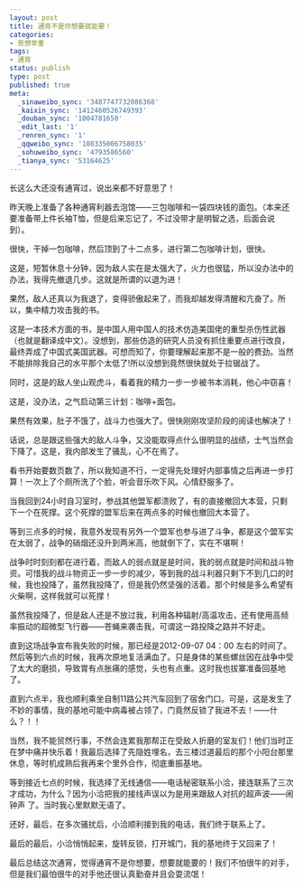 ```yaml
---
layout: post
title: 通宵不是你想要就能要！
categories:
- 思想举重
tags:
- 通宵
status: publish
type: post
published: true
meta:
  _sinaweibo_sync: '3487747732086368'
  _kaixin_sync: '1412460526749393'
  _douban_sync: '1004781650'
  _edit_last: '1'
  _renren_sync: '1'
  _qqweibo_sync: '108335006758035'
  _sohuweibo_sync: '4793586560'
  _tianya_sync: '53164625'
---
```

长这么大还没有通宵过，说出来都不好意思了！

昨天晚上准备了各种通宵利器去泡馆——三包咖啡和一袋四块钱的面包。（本来还要准备带上件长袖T恤，但是后来忘记了，不过没带才是明智之选，后面会说到）。

很快，干掉一包咖啡，然后顶到了十二点多，进行第二包咖啡计划，很快。

这是，短暂休息十分钟，因为敌人实在是太强大了，火力也很猛，所以没办法中的办法，我得先撤退几步。这就是所谓的以退为进！

果然，敌人还真以为我退了，变得骄傲起来了，而我却越发得清醒和亢奋了。所以，集中精力攻击我的书。

这是一本技术方面的书，是中国人用中国人的技术仿造美国佬的重型杀伤性武器（也就是翻译成中文）。没想到，那些仿造的研究人员没有抓住重要点进行改良，最终弄成了中国式美国武器。可想而知了，你要理解起来那不是一般的费劲。当然不能排除我自己的水平那个太低了!所以没想到竟然很快就处于拉锯战了。

同时，这是的敌人坐山观虎斗，看着我的精力一步一步被书本消耗，他心中窃喜！

这是，没办法，之气启动第三计划：咖啡+面包。

果然有效果，肚子不饿了，战斗力也强大了。很快刚刚攻坚阶段的阅读也解决了！

话说，总是跟这些强大的敌人斗争，又没能取得点什么很明显的战绩，士气当然会下降了。这是，我内部发生了骚乱，心不在焉了。

看书开始要数页数了，所以我知道不行，一定得先处理好内部事情之后再进一步打算！一次上了个厕所洗了个脸，听会音乐吹下风。心情舒服多了。

当我回到24小时自习室时，参战其他盟军都溃败了，有的直接撤回大本营，只剩下一个在死撑。这个死撑的盟军后来在两点多的时候也撤回大本营了。

等到三点多的时候，我意外发现有另外一个盟军也参与进了斗争，都是这个盟军实在太弱了，战争的硝烟还没升到两米高，他就倒下了，实在不堪啊！

战争时时刻刻都在进行着，而敌人的弱点就是是时间，我的弱点就是时间和战斗物资。可惜我的战斗物资正一步一步的减少，等到我的战斗利器只剩下不到几口的时候，我也投降了，虽然我投降了，但是我仍然坚强的活着。那个时候是多么希望有火柴啊，这样我就可以死撑！

虽然我投降了，但是敌人还是不放过我，利用各种辐射/高温攻击，还有使用高频率振动的超微型飞行器——苍蝇来袭击我，可谓这一路投降之路并不好走。

直到这场战争宣布我失败的时候，那已经是2012-09-07 04：00 左右的时间了。然后等到六点的时候，我再次原地复活满血了。只是身体的某些螺丝因在战争中受了太大的磨损，导致胃有点胀痛的感觉，头也有点重。这时我也拔寨准备回基地了。

直到六点半，我也顺利乘坐自制11路公共汽车回到了宿舍门口。可是，这是发生了不妙的事情，我的基地可能中病毒被占领了，门竟然反锁了我进不去！——什么？！！

当然，我不能贸然行事，不然会连累我那帮正在受敌人折磨的室友们！他们当时正在梦中痛并快乐着！我最后选择了先隐姓埋名，去三楼过道最后的那个小阳台那里休息，等时机成熟后我再来个里外合作，彻底重振基地。

等到接近七点的时候，我选择了无线通信——电话秘密联系小洽，接连联系了三次才成功，为什么？因为小洽把我的接线声误以为是用来跟敌人对抗的超声波——闹钟声 了。当时我心里默默无语了。

还好，最后，在多次骚扰后，小洽顺利接到我的电话，我们终于联系上了。

最后的最后，小洽悄悄起来，旋转反锁，打开城门，我的基地终于又回来了！

最后总结这次通宵，觉得通宵不是你想要，想要就能要的！我们不怕很牛的对手，但是我们最怕很牛的对手他还很认真勤奋并且会耍流氓！
